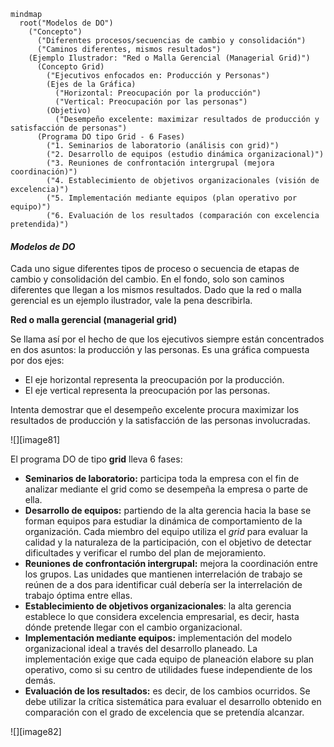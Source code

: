 ```mermaid
mindmap
  root("Modelos de DO")
    ("Concepto")
      ("Diferentes procesos/secuencias de cambio y consolidación")
      ("Caminos diferentes, mismos resultados")
    (Ejemplo Ilustrador: "Red o Malla Gerencial (Managerial Grid)")
      (Concepto Grid)
        ("Ejecutivos enfocados en: Producción y Personas")
        (Ejes de la Gráfica)
          ("Horizontal: Preocupación por la producción")
          ("Vertical: Preocupación por las personas")
        (Objetivo)
          ("Desempeño excelente: maximizar resultados de producción y satisfacción de personas")
      (Programa DO tipo Grid - 6 Fases)
        ("1. Seminarios de laboratorio (análisis con grid)")
        ("2. Desarrollo de equipos (estudio dinámica organizacional)")
        ("3. Reuniones de confrontación intergrupal (mejora coordinación)")
        ("4. Establecimiento de objetivos organizacionales (visión de excelencia)")
        ("5. Implementación mediante equipos (plan operativo por equipo)")
        ("6. Evaluación de los resultados (comparación con excelencia pretendida)")
```

#### ***Modelos de DO***	

Cada uno sigue diferentes tipos de proceso o secuencia de etapas de cambio y consolidación del cambio. En el fondo, solo son caminos diferentes que llegan a los mismos resultados. Dado que la red o malla gerencial es un ejemplo ilustrador, vale la pena describirla.

**Red o malla gerencial (managerial grid)**

Se llama así por el hecho de que los ejecutivos siempre están concentrados en dos asuntos: la producción y las personas. Es una gráfica compuesta por dos ejes:

* El eje horizontal representa la preocupación por la producción.  
* El eje vertical representa la preocupación por las personas.

Intenta demostrar que el desempeño excelente procura maximizar los resultados de producción y la satisfacción de las personas involucradas.

![][image81]

El programa DO de tipo **grid** lleva 6 fases:

* **Seminarios de laboratorio:** participa toda la empresa con el fin de analizar mediante el grid como se desempeña la empresa o parte de ella.  
* **Desarrollo de equipos:** partiendo de la alta gerencia hacia la base se forman equipos para estudiar la dinámica de comportamiento de la organización. Cada miembro del equipo utiliza el *grid* para evaluar la calidad y la naturaleza de la participación, con el objetivo de detectar dificultades y verificar el rumbo del plan de mejoramiento.  
* **Reuniones de confrontación intergrupal:** mejora la coordinación entre los grupos. Las unidades que mantienen interrelación de trabajo se reúnen de a dos para identificar cuál debería ser la interrelación de trabajo óptima entre ellas.  
* **Establecimiento de objetivos organizacionales**: la alta gerencia establece lo que considera excelencia empresarial, es decir, hasta dónde pretende llegar con el cambio organizacional.  
* **Implementación mediante equipos:** implementación del modelo organizacional ideal a través del desarrollo planeado. La implementación exige que cada equipo de planeación elabore su plan operativo, como si su centro de utilidades fuese independiente de los demás.  
* **Evaluación de los resultados:** es decir, de los cambios ocurridos. Se debe utilizar la crítica sistemática para evaluar el desarrollo obtenido en comparación con el grado de excelencia que se pretendía alcanzar.

![][image82] 